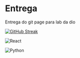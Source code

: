 # Entrega

Entrega do git page para lab da dio

[![GitHub Streak](https://streak-stats.demolab.com/?user=SEUUSERNAME&theme=bear&background=000&border=30A3DC&dates=FFF)](https://git.io/streak-stats)

![React](https://img.shields.io/badge/React-000?style=for-the-badge&logo=react)

 ![Python](https://img.shields.io/badge/Python-000?style=for-the-badge&logo=python)
